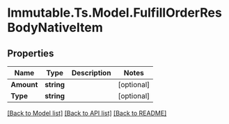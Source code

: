 # Immutable.Ts.Model.FulfillOrderResBodyNativeItem

## Properties

Name | Type | Description | Notes
------------ | ------------- | ------------- | -------------
**Amount** | **string** |  | [optional] 
**Type** | **string** |  | [optional] 

[[Back to Model list]](../README.md#documentation-for-models) [[Back to API list]](../README.md#documentation-for-api-endpoints) [[Back to README]](../README.md)

